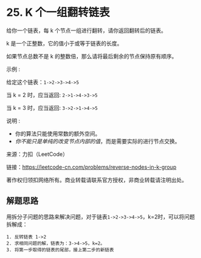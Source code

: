 # 25. K 个一组翻转链表

给你一个链表，每 k 个节点一组进行翻转，请你返回翻转后的链表。

k 是一个正整数，它的值小于或等于链表的长度。

如果节点总数不是 k 的整数倍，那么请将最后剩余的节点保持原有顺序。

示例 :

给定这个链表：`1->2->3->4->5`

当 k = 2 时，应当返回: `2->1->4->3->5`

当 k = 3 时，应当返回: `3->2->1->4->5`

说明 :

- 你的算法只能使用常数的额外空间。
- *你不能只是单纯的改变节点内部的值*，而是需要实际的进行节点交换。

来源：力扣（LeetCode）

链接：https://leetcode-cn.com/problems/reverse-nodes-in-k-group

著作权归领扣网络所有。商业转载请联系官方授权，非商业转载请注明出处。

## 解题思路

用拆分子问题的思路来解决问题，对于链表`1->2->3->4->5`，k=2时，可以将问题拆解成：

```
1. 反转链表 1->2
2. 求相同问题的解，链表为：3->4->5，k=2。
3. 将第一步取得的链表的尾部，接上第二步的新链表
```
